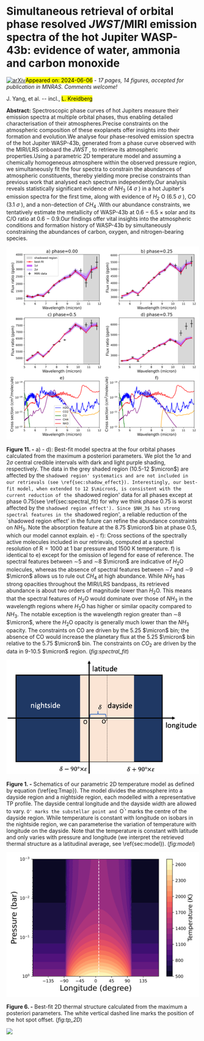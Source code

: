 <div class="macros" style="visibility:hidden;">
$\newcommand{\ensuremath}{}$
$\newcommand{\xspace}{}$
$\newcommand{\object}[1]{\texttt{#1}}$
$\newcommand{\farcs}{{.}''}$
$\newcommand{\farcm}{{.}'}$
$\newcommand{\arcsec}{''}$
$\newcommand{\arcmin}{'}$
$\newcommand{\ion}[2]{#1#2}$
$\newcommand{\textsc}[1]{\textrm{#1}}$
$\newcommand{\hl}[1]{\textrm{#1}}$
$\newcommand{\footnote}[1]{}$
$\newcommand{\f}{\frac}$
$\newcommand{\tx}{\text}$
$\newcommand{\Li}{\mathcal{L}}$
$\newcommand{\arraystretch}{1.3}$</div>



<div id="title">

# Simultaneous retrieval of orbital phase resolved _JWST_/MIRI emission spectra of the hot Jupiter WASP-43b: evidence of water, ammonia and carbon monoxide

</div>
<div id="comments">

[![arXiv](https://img.shields.io/badge/arXiv-2406.03490-b31b1b.svg)](https://arxiv.org/abs/2406.03490)<mark>Appeared on: 2024-06-06</mark> -  _17 pages, 14 figures, accepted for publication in MNRAS. Comments welcome!_

</div>
<div id="authors">

J. Yang, et al. -- incl., <mark>L. Kreidberg</mark>

</div>
<div id="abstract">

**Abstract:** Spectroscopic phase curves of hot Jupiters measure their emission spectra at multiple orbital phases, thus enabling detailed characterisation of their atmospheres.Precise constraints on the atmospheric composition of these exoplanets offer insights into their formation and evolution.We analyse four phase-resolved emission spectra of the hot Jupiter WASP-43b, generated from a phase curve observed with the MIRI/LRS onboard the _JWST_ , to retrieve its atmospheric properties.Using a parametric 2D temperature model and assuming a chemically homogeneous atmosphere within the observed pressure region, we simultaneously fit the four spectra to constrain the abundances of atmospheric constituents, thereby yielding more precise constraints than previous work that analysed each spectrum independently.Our analysis reveals statistically significant evidence of $NH_3$ (4 $\sigma$ ) in a hot Jupiter's emission spectra for the first time, along with evidence of $H_2$ O (6.5 $\sigma$ ), CO (3.1 $\sigma$ ), and a non-detection of $CH_4$ .With our abundance constraints, we tentatively estimate the metallicity of WASP-43b at 0.6 $-$ 6.5 $\times$ solar and its C/O ratio at 0.6 $-$ 0.9.Our findings offer vital insights into the atmospheric conditions and formation history of WASP-43b by simultaneously constraining the abundances of carbon, oxygen, and nitrogen-bearing species.

</div>

<div id="div_fig1">

<img src="tmp_2406.03490/./Figures/compare_spectra_opacity_1500K_revised.png" alt="Fig11" width="100%"/>

**Figure 11. -** a) - d): Best-fit model spectra at the four orbital phases calculated from the maximum a posteriori parameters.
We plot the 1$\sigma$ and 2$\sigma$ central credible intervals with dark and light purple shading, respectively.
The data in the grey shaded region (10.5-12 $\micron$) are affected by the `shadowed region' systematics and are not included in our retrievals (see \ref{sec:shadow_effect}).
Interestingly, our best-fit model, when extended to 12 $\micron$, is consistent with the current reduction of the `shadowed region' data for all phases except at phase $0.75$(see \ref{sec:spectral_fit} for why we think phase $0.75$ is worst affected by the `shadowed region effect').
Since $NH_3$ has strong spectral features in the `shadowed region', a reliable reduction of the `shadowed region effect' in the future can refine the abundance constraints on $NH_3$.
Note the absorption feature at the 8.75 $\micron$ bin at phase $0.5$, which our model cannot explain.
e) - f): Cross sections of the spectrally active molecules included in our retrievals, computed at a spectral resolution of R$=1000$ at 1 bar pressure and 1500 K temperature.
f) is identical to e) except for the omission of legend for ease of reference.
The spectral features between $\sim$5 and $\sim$8 $\micron$ are indicative of $H_2$O molecules, whereas the absence of spectral features between $\sim$7 and $\sim$9 $\micron$ allows us to rule out $CH_4$ at high abundance.
While $NH_3$ has strong opacities throughout the MIRI/LRS bandpass, its retrieved abundance is about two orders of magnitude lower than $H_2$O.
This means that the spectral features of $H_2$O would dominate over those of $NH_3$ in the wavelength regions where $H_2$O has higher or similar opacity compared to $NH_3$.
The notable exception is the wavelength region greater than $\sim$8 $\micron$, where the $H_2$O opacity is generally much lower than the $NH_3$ opacity.
The constraints on CO are driven by the 5.25 $\micron$  bin; the absence of CO would increase the planetary flux at the 5.25 $\micron$  bin relative to the 5.75 $\micron$ bin.
The constraints on $CO_2$ are driven by the data in 9-10.5 $\micron$ region. (*fig:spectral_fit*)

</div>
<div id="div_fig2">

<img src="tmp_2406.03490/./Figures/model.png" alt="Fig1" width="100%"/>

**Figure 1. -** Schematics of our parametric 2D temperature model as defined by equation (\ref{eq:Tmap}).
The model divides the atmosphere into a dayside region and a nightside region, each modelled with a representative TP profile.
The dayside central longitude and the dayside width are allowed to vary.
`O' marks the substellar point and `O$^{'}$' marks the centre of the dayside region.
While temperature is constant with longitude on isobars in the nightside region, we can parameterise the variation of temperature with longitude on the dayside.
Note that the temperature is constant with latitude and only varies with pressure and longitude (we interpret the retrieved thermal structure as a latitudinal average, see \ref{sec:model}).
 (*fig:model*)

</div>
<div id="div_fig3">

<img src="tmp_2406.03490/./Figures/TP_model_revised.png" alt="Fig6" width="100%"/>

**Figure 6. -** Best-fit 2D thermal structure calculated from the maximum a posteriori parameters.
The white vertical dashed line marks the position of the hot spot offset.
 (*fig:tp_2D*)

</div><div id="qrcode"><img src=https://api.qrserver.com/v1/create-qr-code/?size=100x100&data="https://arxiv.org/abs/2406.03490"></div>